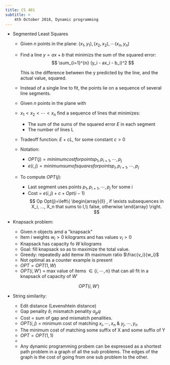 ```yaml
---
title: CS 401
subtitle: >
    4th October 2018, Dynamic programming
---
```


* Segmented Least Squares
    * Given $n$ points in the plane: $(x_1, y_1), (x_2, x_2), \cdots (x_n, y_n)$
    * Find a line $y = ax + b$ that minimizs the sum of the squared error:
        $$
        \sum_{i=1}^{n} (y_i - ax_i - b_i)^2
        $$

        This is the difference between the y predicted by the line, and the actual value, squared.
    * Instead of a single line to fit, the points lie on a sequence of several line segments.
    * Given $n$ points in the plane with
    * $x_1 < x_2 < \cdots < x_n$ find a sequence of lines that minimizes:
        * The sum of the sums of the squared error $E$ in each segment
        * The number of lines L
    * Tradeoff function: $E + cL$, for some constant $c > 0$
    * Notation:
        * $OPT(j) = minimum cost for points p_1, p_{i+1}, \cdots, p_j$
        * $e(i, j) = minimum sum of squares for points p_i, p_{i+1}, \cdots, p_j$
    * To compute $OPT(j)$:
        * Last segment uses points $p_1, p_{i+1}, \cdots, p_j$ for some i
        * Cost = $e(i, j) + c + Opt(i - 1)$
        $$
        Op
        Opt(j)=\left\{
            \begin{array}{ll}
                , if \exists subsequences in X_i, ..., X_n that sums to l,\\
                false, otherwise
            \end{array}
            \right.
        $$
* Knapsack problem:
    * Given $n$ objects amd a "knapsack"
    * Item $i$ weights $w_i > 0$ kilograms and has values $v_i > 0$
    * Knapsack has capacity fo $W$ kilograms
    * Goal: fill knapsack so as to maximize the total value.
    * Greedy: repeatedly add itemw ith maximum ratio $\frac{v_i}{w_i}$
    * Not optimal as a counter example is present
    * $OPT = OPT(1, W)$
    * $OPT(i, W')$ = max value of items $\in \{i, \cdots, n\}$ that can all fit in a knapsack of capacity of $W'$
    
    $$
    OPT(i, W')
    $$

* String similarity:
    * Edit distance (Levenshtein distance)
    * Gap penality $\delta$; mismatch penality $\alpha_pq$
    * Cost = sum of gap and mismatch penalities.
    * $OPT(i, j)$ = minimum cost of matching $x_i, \cdots, x_n$ & $y_j, \cdots, y_n$
    * The minimum cost of matching some suffix of X and some suffix of Y
    * $OPT = OPT(1, 1)$
    * 
    * Any dynamic programming probem can be expressed as a shortest path problem in a graph of all the sub problems. The edges of the graph is the cost of going from one sub problem to the other.
